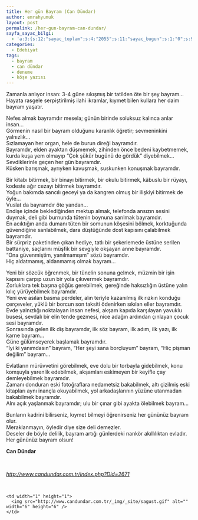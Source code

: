 ```yaml
---
title: Her gün Bayram (Can Dündar)
author: emrahyumuk
layout: post
permalink: /her-gun-bayram-can-dundar/
sayfa_sayac_bilgi:
  - 'a:3:{s:12:"sayac_toplam";s:4:"2055";s:11:"sayac_bugun";s:1:"0";s:9:"son_okuma";s:10:"1364888204";}'
categories:
  - Edebiyat
tags:
  - bayram
  - can dündar
  - deneme
  - köşe yazısı
---
```

<p align="left">
  Zamanla anlıyor insan: 3-4 güne sıkışmış bir tatilden öte bir şey bayram&#8230;<br /> Hayata rasgele serpiştirilmiş ilahi ikramlar, kıymet bilen kullara her daim bayram yaşatır.
</p>

<p align="left">
  Nefes almak bayramdır mesela; günün birinde soluksuz kalınca anlar insan&#8230;<br /> Görmenin nasıl bir bayram olduğunu karanlık öğretir; sevmeninkini yalnızlık&#8230;<br /> Sızlamayan her organ, hele de burun direği bayramdır.<br /> Bayramdır, elden ayaktan düşmemek, zihinden önce bedeni kaybetmemek, kurda kuşa yem olmayıp &#8220;Çok şükür bugünü de gördük&#8221; diyebilmek&#8230;<br /> Sevdiklerinle geçen her gün bayramdır.<br /> Küsken barışmak, ayrıyken kavuşmak, suskunken konuşmak bayramdır.
</p>

<p align="left">
  <!--more-->
</p>

<p align="left">
  Bir kitabı bitirmek, bir binayı bitirmek, bir okulu bitirmek, kâbuslu bir rüyayı, kodeste ağır cezayı bitirmek bayramdır.<br /> Yoğun bakımda sancılı geceyi ya da kangren olmuş bir ilişkiyi bitirmek de öyle&#8230;<br /> Vuslat da bayramdır öte yandan&#8230;<br /> Endişe içinde beklediğinden mektup almak, telefonda ansızın sesini duymak, deli gibi burnunda tütenin boynuna sarılmak bayramdır.<br /> En acıktığın anda dumanı tüten bir somunun köşesini bölmek, korktuğunda güvendiğine sarılabilmek, dara düştüğünde dost kapısını çalabilmek bayramdır.<br /> Bir sürpriz paketinden çıkan hediye, tatlı bir şekerlemede üstüne serilen battaniye, saçlarını müşfik bir sevgiyle okşayan anne bayramdır.<br /> &#8220;Ona güvenmiştim, yanılmamışım&#8221; sözü bayramdır.<br /> Hiç aldatmamış, aldanmamış olmak bayram&#8230;
</p>

<p align="left">
  Yeni bir sözcük öğrenmek, bir tünelin sonuna gelmek, müzmin bir işin kapısını çarpıp uzun bir yola çıkıvermek bayramdır.<br /> Zorluklara tek başına göğüs gerebilmek, gereğinde haksızlığın üstüne yalın kılıç yürüyebilmek bayramdır.<br /> Yeni eve asılan basma perdeler, alın teriyle kazanılmış ilk rızkın konduğu çerçeveler, yüklü bir borcun son taksiti ödenirken sıkılan eller bayramdır.<br /> Evde yalnızlığı noktalayan insan nefesi, akşam kapıda karşılayan yavuklu busesi, sevdalı bir elin tende gezmesi, nice adağın ardından çınlayan çocuk sesi bayramdır.<br /> Sonrasında gelen ilk diş bayramdır, ilk söz bayram, ilk adım, ilk yazı, ilk karne bayram&#8230;<br /> Güne gülümseyerek başlamak bayramdır.<br /> &#8220;İyi ki yanımdasın&#8221; bayram, &#8220;Her şeyi sana borçluyum&#8221; bayram, &#8220;Hiç pişman değilim&#8221; bayram&#8230;
</p>

<p align="left">
  Evlatların mürüvvetini görebilmek, eve dolu bir torbayla gidebilmek, konu komşuyla yarenlik edebilmek, akşamları eskimeyen bir keyifle çay demleyebilmek bayramdır.<br /> Zamanı donduran eski fotoğraflara nedametsiz bakabilmek, altı çizilmiş eski kitapları aynı inançla okuyabilmek, yol arkadaşlarının yüzüne utanmadan bakabilmek bayramdır.<br /> Alnı açık yaşlanmak bayramdır; ulu bir çınar gibi ayakta ölebilmek bayram&#8230;
</p>

<p align="left">
  Bunların kadrini bilirseniz, kıymet bilmeyi öğrenirseniz her gününüz bayram olur.<br /> Meraklanmayın, öyledir diye size deli demezler.<br /> Deseler de böyle delilik, bayram artığı günlerdeki nankör akıllılıktan evladır.<br /> Her gününüz bayram olsun!
</p>

<p align="left">
  <strong>Can Dündar</strong>
</p>

<p align="left">
  <span style="color: #ffffff;">.</span>
</p>

<address>
  <a href="http://www.candundar.com.tr/index.php?Did=2671" target="_blank">http://www.candundar.com.tr/index.php?Did=2671</a>
</address>

<address>
  <p align="left">
    <span style="color: #ffffff;">.</span>
  </p>
</address>

<table id="textnav" style="z-index: 1; position: absolute; top: 646px; left: 1021.5px;" border="0" cellspacing="0" cellpadding="0">
  <tr>
    <td height="1" bgcolor="#333333">
    </td>
    
    <td width="1" height="1">
      <img src="http://www.candundar.com.tr/_img/_site/sagust.gif" alt="" width="6" height="6" />
    </td>
  </tr>
  
  <tr>
    <td bgcolor="#333333">
      <table border="0" cellspacing="0" cellpadding="2">
        <tr>
          <td>
            <a class="navmen" onclick="changeFontSize('+')" onmousemove="mo('Büyüt '+parent.tempSize+'px')" onmouseout="mout()" href="http://www.candundar.com.tr/index.php?Did=2671#this">></a>
          </td>
        </tr>
        
        <tr>
          <td height="1" bgcolor="#666666">
          </td>
        </tr>
        
        <tr>
          <td>
            <a class="navmen" onclick="printPage();" onmousemove="mo('Yazdır')" onmouseout="mout()" href="http://www.candundar.com.tr/index.php?Did=2671#this">Ê</a>
          </td>
        </tr>
        
        <tr>
          <td height="1" bgcolor="#666666">
          </td>
        </tr>
        
        <tr>
          <td>
            <a class="navmen" onclick="history.back(1);" onmousemove="mo('Önceki Sayfa')" onmouseout="mout()" href="http://www.candundar.com.tr/index.php?Did=2671#this">7</a>
          </td>
        </tr>
        
        <tr>
          <td height="1" bgcolor="#666666">
          </td>
        </tr>
        
        <tr>
          <td>
            <a class="navmen" onmousemove="mo('Yukarı')" onmouseout="mout()" href="http://www.candundar.com.tr/index.php?Did=2671#top">5</a>
          </td>
        </tr>
      </table>
    </td>
    
    <td bgcolor="#333333">
    </td>
  </tr>
  
  <tr>
    <td height="1" bgcolor="#333333">
    </td>
    
    <td width="1" height="1">
      <img src="http://www.candundar.com.tr/_img/_site/sagalt.gif" alt="" width="6" height="6" />
    </td>
  </tr>
</table>